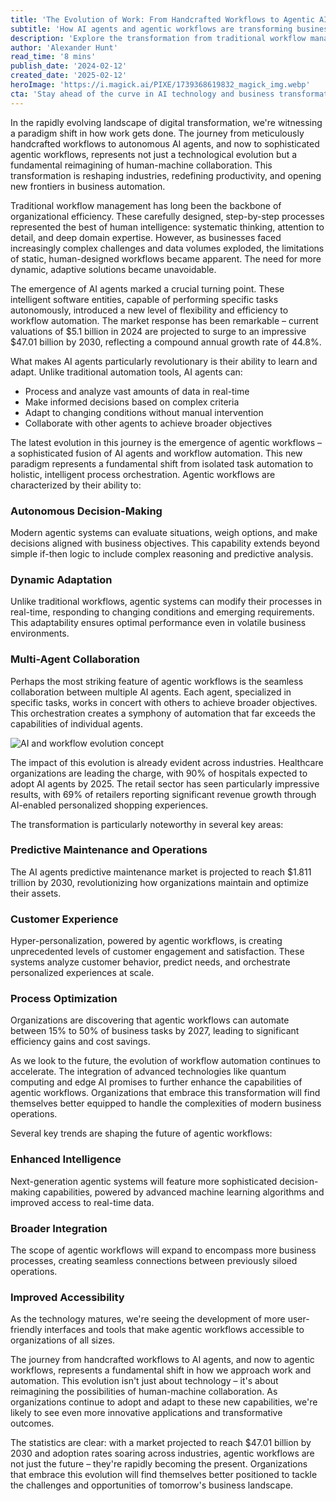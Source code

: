 ```yaml
---
title: 'The Evolution of Work: From Handcrafted Workflows to Agentic AI Systems'
subtitle: 'How AI agents and agentic workflows are transforming business automation'
description: 'Explore the transformation from traditional workflow management to AI-powered agentic systems. With market projections reaching $47.01 billion by 2030, discover how this evolution is reshaping business automation and creating new possibilities for human-machine collaboration.'
author: 'Alexander Hunt'
read_time: '8 mins'
publish_date: '2024-02-12'
created_date: '2025-02-12'
heroImage: 'https://i.magick.ai/PIXE/1739368619832_magick_img.webp'
cta: 'Stay ahead of the curve in AI technology and business transformation. Follow MagickAI on LinkedIn for exclusive insights into the evolving world of agentic workflows and AI innovation.'
---
```


In the rapidly evolving landscape of digital transformation, we're witnessing a paradigm shift in how work gets done. The journey from meticulously handcrafted workflows to autonomous AI agents, and now to sophisticated agentic workflows, represents not just a technological evolution but a fundamental reimagining of human-machine collaboration. This transformation is reshaping industries, redefining productivity, and opening new frontiers in business automation.

Traditional workflow management has long been the backbone of organizational efficiency. These carefully designed, step-by-step processes represented the best of human intelligence: systematic thinking, attention to detail, and deep domain expertise. However, as businesses faced increasingly complex challenges and data volumes exploded, the limitations of static, human-designed workflows became apparent. The need for more dynamic, adaptive solutions became unavoidable.

The emergence of AI agents marked a crucial turning point. These intelligent software entities, capable of performing specific tasks autonomously, introduced a new level of flexibility and efficiency to workflow automation. The market response has been remarkable – current valuations of $5.1 billion in 2024 are projected to surge to an impressive $47.01 billion by 2030, reflecting a compound annual growth rate of 44.8%.

What makes AI agents particularly revolutionary is their ability to learn and adapt. Unlike traditional automation tools, AI agents can:

- Process and analyze vast amounts of data in real-time
- Make informed decisions based on complex criteria
- Adapt to changing conditions without manual intervention
- Collaborate with other agents to achieve broader objectives

The latest evolution in this journey is the emergence of agentic workflows – a sophisticated fusion of AI agents and workflow automation. This new paradigm represents a fundamental shift from isolated task automation to holistic, intelligent process orchestration. Agentic workflows are characterized by their ability to:

### Autonomous Decision-Making

Modern agentic systems can evaluate situations, weigh options, and make decisions aligned with business objectives. This capability extends beyond simple if-then logic to include complex reasoning and predictive analysis.

### Dynamic Adaptation

Unlike traditional workflows, agentic systems can modify their processes in real-time, responding to changing conditions and emerging requirements. This adaptability ensures optimal performance even in volatile business environments.

### Multi-Agent Collaboration

Perhaps the most striking feature of agentic workflows is the seamless collaboration between multiple AI agents. Each agent, specialized in specific tasks, works in concert with others to achieve broader objectives. This orchestration creates a symphony of automation that far exceeds the capabilities of individual agents.

![AI and workflow evolution concept](https://images.magick.ai/workflow-evolution-banner.jpg)

The impact of this evolution is already evident across industries. Healthcare organizations are leading the charge, with 90% of hospitals expected to adopt AI agents by 2025. The retail sector has seen particularly impressive results, with 69% of retailers reporting significant revenue growth through AI-enabled personalized shopping experiences.

The transformation is particularly noteworthy in several key areas:

### Predictive Maintenance and Operations

The AI agents predictive maintenance market is projected to reach $1.811 trillion by 2030, revolutionizing how organizations maintain and optimize their assets.

### Customer Experience

Hyper-personalization, powered by agentic workflows, is creating unprecedented levels of customer engagement and satisfaction. These systems analyze customer behavior, predict needs, and orchestrate personalized experiences at scale.

### Process Optimization

Organizations are discovering that agentic workflows can automate between 15% to 50% of business tasks by 2027, leading to significant efficiency gains and cost savings.

As we look to the future, the evolution of workflow automation continues to accelerate. The integration of advanced technologies like quantum computing and edge AI promises to further enhance the capabilities of agentic workflows. Organizations that embrace this transformation will find themselves better equipped to handle the complexities of modern business operations.

Several key trends are shaping the future of agentic workflows:

### Enhanced Intelligence

Next-generation agentic systems will feature more sophisticated decision-making capabilities, powered by advanced machine learning algorithms and improved access to real-time data.

### Broader Integration

The scope of agentic workflows will expand to encompass more business processes, creating seamless connections between previously siloed operations.

### Improved Accessibility

As the technology matures, we're seeing the development of more user-friendly interfaces and tools that make agentic workflows accessible to organizations of all sizes.

The journey from handcrafted workflows to AI agents, and now to agentic workflows, represents a fundamental shift in how we approach work and automation. This evolution isn't just about technology – it's about reimagining the possibilities of human-machine collaboration. As organizations continue to adopt and adapt to these new capabilities, we're likely to see even more innovative applications and transformative outcomes.

The statistics are clear: with a market projected to reach $47.01 billion by 2030 and adoption rates soaring across industries, agentic workflows are not just the future – they're rapidly becoming the present. Organizations that embrace this evolution will find themselves better positioned to tackle the challenges and opportunities of tomorrow's business landscape.